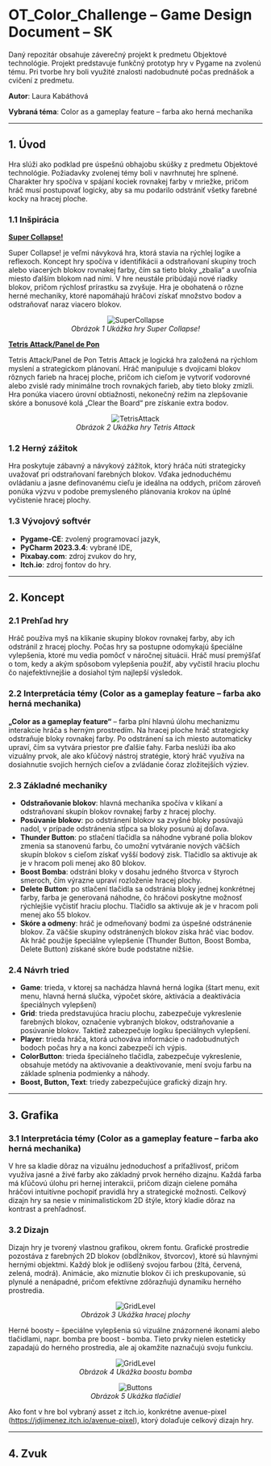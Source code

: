 # **OT_Color_Challenge – Game Design Document – SK**

Daný repozitár obsahuje záverečný projekt k predmetu Objektové technológie. Projekt predstavuje funkčný prototyp hry v Pygame na zvolenú tému. Pri tvorbe hry boli využité znalosti nadobudnuté počas prednášok a cvičení z predmetu.

**Autor**: Laura Kabáthová

**Vybraná téma**: Color as a gameplay feature – farba ako herná mechanika

---
## **1. Úvod**
Hra slúži ako podklad pre úspešnú obhajobu skúšky z predmetu Objektové technológie. Požiadavky zvolenej témy boli v navrhnutej hre splnené. Charakter hry spočíva v spájaní kociek rovnakej farby v mriežke, pričom hráč musí postupovať logicky, aby sa mu podarilo odstrániť všetky farebné kocky na hracej ploche.

### **1.1 Inšpirácia**
<ins>**Super Collapse!**</ins>

Super Collapse! je veľmi návyková hra, ktorá stavia na rýchlej logike a reflexoch.  Koncept hry spočíva v identifikácii a odstraňovaní skupiny troch alebo viacerých blokov rovnakej farby, čím sa tieto bloky „zbalia“ a uvoľnia miesto ďalším blokom nad nimi. V hre neustále pribúdajú nové riadky blokov, pričom rýchlosť prírastku sa zvyšuje. Hra je obohatená o rôzne herné mechaniky, ktoré napomáhajú hráčovi získať množstvo bodov a odstraňovať naraz viacero blokov.

<p align="center">
  <img src="https://github.com/LauraKabath/OT_ColorChallenge/blob/master/super_collapse.png" alt="SuperCollapse">
  <br>
  <em>Obrázok 1 Ukážka hry Super Collapse!</em>
</p>

<ins>**Tetris Attack/Panel de Pon**</ins>

Tetris Attack/Panel de Pon
Tetris Attack je logická hra založená na rýchlom myslení a strategickom plánovaní. Hráč manipuluje s dvojicami blokov rôznych farieb na hracej ploche, pričom ich cieľom je vytvoriť vodorovné alebo zvislé rady minimálne troch rovnakých farieb, aby tieto bloky zmizli. Hra ponúka viacero úrovní obtiažnosti, nekonečný režim na zlepšovanie skóre a bonusové kolá „Clear the Board“ pre získanie extra bodov.

<p align="center">
  <img src="https://github.com/LauraKabath/OT_ColorChallenge/blob/master/tetris_attack.png" alt="TetrisAttack">
  <br>
  <em>Obrázok 2 Ukážka hry Tetris Attack</em>
</p>

### **1.2 Herný zážitok**
Hra poskytuje zábavný a návykový zážitok, ktorý hráča núti strategicky uvažovať pri odstraňovaní farebných blokov. Vďaka jednoduchému ovládaniu a jasne definovanému cieľu je ideálna na oddych, pričom zároveň ponúka výzvu v podobe premysleného plánovania krokov na úplné vyčistenie hracej plochy.

### **1.3 Vývojový softvér**
- **Pygame-CE**: zvolený programovací jazyk,
-	**PyCharm 2023.3.4**: vybrané IDE,
-	**Pixabay.com**: zdroj zvukov do hry,
-	**Itch.io**: zdroj fontov do hry.

---
## **2. Koncept**

### **2.1 Prehľad hry**
Hráč používa myš na klikanie skupiny blokov rovnakej farby, aby ich odstránil z hracej plochy.  Počas hry sa postupne odomykajú špeciálne vylepšenia, ktoré mu vedia pomôcť v náročnej situácii.  Hráč musí premýšľať o tom, kedy a akým spôsobom vylepšenia použiť, aby vyčistil hraciu plochu čo najefektívnejšie a dosiahol tým najlepší výsledok.

### **2.2 Interpretácia témy (Color as a gameplay feature – farba ako herná mechanika)**
**„Color as a gameplay feature“** – farba plní hlavnú úlohu mechanizmu interakcie hráča s herným prostredím. Na hracej ploche hráč strategicky odstraňuje bloky rovnakej farby. Po odstránení sa ich miesto automaticky upraví, čím sa vytvára priestor pre ďalšie ťahy. Farba neslúži iba ako vizuálny prvok, ale ako kľúčový nástroj stratégie, ktorý hráč využíva na dosiahnutie svojich herných cieľov a zvládanie čoraz zložitejších výziev.

### **2.3 Základné mechaniky**
-	**Odstraňovanie blokov**: hlavná mechanika spočíva v klikaní a odstraňovaní skupín blokov rovnakej farby z hracej plochy.
-	**Posúvanie blokov**: po odstránení blokov sa zvyšné bloky posúvajú nadol, v prípade odstránenia stĺpca sa bloky posunú aj doľava.
-	**Thunder Button**: po stlačení tlačidla sa náhodne vybrané polia blokov zmenia sa stanovenú farbu, čo umožní vytváranie nových väčších skupín blokov s cieľom získať vyšší bodový zisk. Tlačidlo sa aktivuje ak je v hracom poli menej ako 80 blokov.
-	**Boost Bomba**: odstráni bloky v dosahu jedného štvorca v štyroch smeroch, čím výrazne upraví rozloženie hracej plochy.
-	**Delete Button**: po stlačení tlačidla sa odstránia bloky jednej konkrétnej farby, farba je generovaná náhodne, čo hráčovi poskytne možnosť rýchlejšie vyčistiť hraciu plochu. Tlačidlo sa aktivuje ak je v hracom poli menej ako 55 blokov.
-	**Skóre a odmeny**: hráč je odmeňovaný bodmi za úspešné odstránenie blokov. Za väčšie skupiny odstránených blokov získa hráč viac bodov. Ak hráč použije špeciálne vylepšenie (Thunder Button, Boost Bomba, Delete Button) získané skóre bude podstatne nižšie.

### **2.4 Návrh tried**
- **Game**: trieda, v ktorej sa nachádza hlavná herná logika (štart menu, exit menu, hlavná herná slučka, výpočet skóre, aktivácia a deaktivácia špeciálnych vylepšení)
-	**Grid**: trieda predstavujúca hraciu plochu, zabezpečuje vykreslenie farebných blokov, označenie vybraných blokov,  odstraňovanie a posúvanie blokov. Taktiež zabezpečuje logiku špeciálnych vylepšení.
-	**Player**: trieda hráča, ktorá uchováva informácie o nadobudnutých bodoch počas hry a na konci zabezpečí ich výpis.
-	**ColorButton**: trieda špeciálneho tlačidla, zabezpečuje vykreslenie, obsahuje metódy na aktivovanie a deaktivovanie, mení svoju farbu na základe splnenia podmienky a náhody.
-	**Boost, Button, Text**: triedy zabezpečujúce grafický dizajn hry.

---
## **3. Grafika**

### **3.1 Interpretácia témy (Color as a gameplay feature – farba ako herná mechanika)**
V hre sa kladie dôraz na vizuálnu jednoduchosť a príťažlivosť, pričom využíva jasné a živé farby ako základný prvok herného dizajnu. Každá farba má kľúčovú úlohu pri hernej interakcii, pričom dizajn cielene pomáha hráčovi intuitívne pochopiť pravidlá hry a strategické možnosti.  Celkový dizajn hry sa nesie v minimalistickom 2D štýle, ktorý kladie dôraz na kontrast a prehľadnosť.

### **3.2 Dizajn**
Dizajn hry je tvorený vlastnou grafikou, okrem fontu. Grafické prostredie pozostáva z farebných 2D blokov (obdĺžnikov, štvorcov), ktoré sú hlavnými hernými objektmi. Každý blok je odlíšený svojou farbou (žltá, červená, zelená, modrá). Animácie, ako miznutie blokov či ich preskupovanie, sú plynulé a nenápadné, pričom efektívne zdôrazňujú dynamiku herného prostredia.

<p align="center">
  <img src="https://github.com/LauraKabath/OT_ColorChallenge/blob/master/grid_level.png" alt="GridLevel">
  <br>
  <em>Obrázok 3 Ukážka hracej plochy</em>
</p>

Herné boosty – špeciálne vylepšenia sú vizuálne znázornené ikonami alebo tlačidlami, napr. bomba pre boost - bomba. Tieto prvky nielen esteticky zapadajú do herného prostredia, ale aj okamžite naznačujú svoju funkciu.

<p align="center">
  <img src="https://github.com/LauraKabath/OT_ColorChallenge/blob/master/boosts.png" alt="GridLevel">
  <br>
  <em>Obrázok 4 Ukážka boostu bomba</em>
</p>

<p align="center">
  <img src="https://github.com/LauraKabath/OT_ColorChallenge/blob/master/buttons.png" alt="Buttons">
  <br>
  <em>Obrázok 5 Ukážka tlačidiel</em>
</p>

Ako font v hre bol vybraný asset z itch.io, konkrétne avenue-pixel (https://jdjimenez.itch.io/avenue-pixel), ktorý dolaďuje celkový dizajn hry.

---
## **4. Zvuk**
